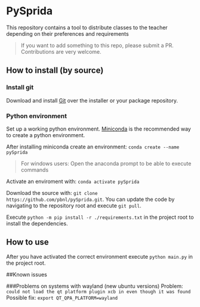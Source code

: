 # PySprida

This repository contains a tool to distribute classes to the teacher depending on their preferences and requirements

> If you want to add something to this repo, please submit a PR. Contributions are very welcome.

## How to install (by source)
### Install git
Download and install [Git](https://git-scm.com/downloads) over the installer or your package repository.
### Python environment
Set up a working python environment. [Miniconda](https://docs.conda.io/en/latest/miniconda.html) is the recommended way to create a python environment.

After installing miniconda create an environment:
`conda create --name pySprida`

> For windows users: Open the anaconda prompt to be able to execute commands

Activate an enviroment with:
`conda activate pySprida`

Download the source with: `git clone https://github.com/pbnl/pySprida.git`.
You can update the code by navigating to the repository root and execute `git pull`.

Execute `python -m pip install -r ./requirements.txt` in the project root to install the dependencies.
## How to use
After you have activated the correct environment execute `python main.py` in the project root.


##Known issues

###Problems on systems with wayland (new ubuntu versions)
Problem: `could not load the qt platform plugin xcb in even though it was found`
Possible fix: `export QT_QPA_PLATFORM=wayland`
